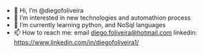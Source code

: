 - 👋 Hi, I’m @diegofoliveira
- 👀 I’m interested in new technologies and automathion process
- 🌱 I’m currently learning python, and NoSql languages
- 📫 How to reach me:
email diego.foliveira@hotmail.com
linkedin: https://www.linkedin.com/in/diegofoliveira1/

<!---
diegofoliveira/diegofoliveira is a ✨ special ✨ repository because its `README.md` (this file) appears on your GitHub profile.
You can click the Preview link to take a look at your changes.
--->
